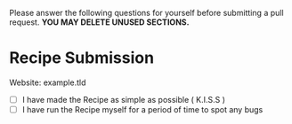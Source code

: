 Please answer the following questions for yourself before submitting a pull request. **YOU MAY DELETE UNUSED SECTIONS.**

# Recipe Submission

Website: example.tld

* [ ] I have made the Recipe as simple as possible ( K.I.S.S )
* [ ] I have run the Recipe myself for a period of time to spot any bugs
